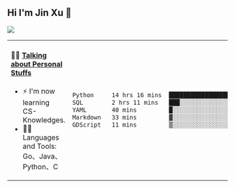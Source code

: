 
## Hi I'm Jin Xu 👋
![](https://komarev.com/ghpvc/?username=jiayouxujin&color=brightgreen&label=PROFILE+VIEWS)



<table align="center">
<tr>
<td valign="top" width="60%">

#### 🏋️‍♀️ <a href="https://github.com/jiayouxujin" target="_blank">Talking about Personal Stuffs</a>
<!-- recent_releases starts -->

- ⚡  I'm now learning CS-Knowledges.  
- 🏊‍♂️ Languages and Tools: Go、Java、Python、C
<!-- recent_releases ends -->
</td>
<td>
 
<!--START_SECTION:waka-->

```txt
Python     14 hrs 16 mins  ███████████████████▒░░░░░   77.22 %
SQL        2 hrs 11 mins   ███░░░░░░░░░░░░░░░░░░░░░░   11.83 %
YAML       40 mins         █░░░░░░░░░░░░░░░░░░░░░░░░   03.64 %
Markdown   33 mins         ▓░░░░░░░░░░░░░░░░░░░░░░░░   03.00 %
GDScript   11 mins         ▒░░░░░░░░░░░░░░░░░░░░░░░░   01.05 %
```

<!--END_SECTION:waka-->
 
</td>
</tr>
</table>





